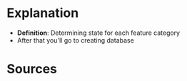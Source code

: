 # Explanation

- **Definition**: Determining state for each feature category
- After that you'll go to creating database

# Sources
